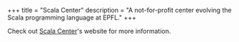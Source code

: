 +++
title = "Scala Center"
description = "A not-for-profit center evolving the Scala programming language at EPFL."
+++

Check out [Scala Center][scalacenter]'s website for more information.

[scalacenter]: https://scala.epfl.ch
